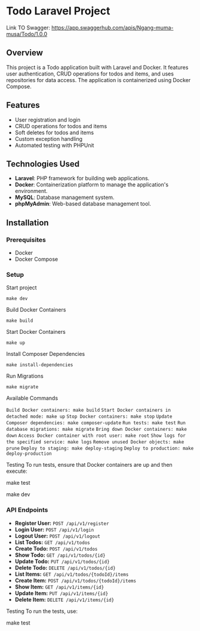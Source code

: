 # Todo Laravel Project

Link TO Swagger: https://app.swaggerhub.com/apis/Ngang-muma-musa/Todo/1.0.0

## Overview

This project is a Todo application built with Laravel and Docker. It features user authentication, CRUD operations for todos and items, and uses repositories for data access. The application is containerized using Docker Compose.

## Features

- User registration and login
- CRUD operations for todos and items
- Soft deletes for todos and items
- Custom exception handling
- Automated testing with PHPUnit

## Technologies Used

- **Laravel**: PHP framework for building web applications.
- **Docker**: Containerization platform to manage the application's environment.
- **MySQL**: Database management system.
- **phpMyAdmin**: Web-based database management tool.

## Installation

### Prerequisites

- Docker
- Docker Compose

### Setup
Start project

`make dev   `

Build Docker Containers

`make build`

Start Docker Containers

`make up`

Install Composer Dependencies

`make install-dependencies`

Run Migrations

`make migrate`


Available Commands


`Build Docker containers: make build`
`Start Docker containers in detached mode: make up`
`Stop Docker containers: make stop`
`Update Composer dependencies: make composer-update`
`Run tests: make test`
`Run database migrations: make migrate`
`Bring down Docker containers: make down`
`Access Docker container with root user: make root`
`Show logs for the specified service: make logs`
`Remove unused Docker objects: make prune`
`Deploy to staging: make deploy-staging`
`Deploy to production: make deploy-production`

Testing
To run tests, ensure that Docker containers are up and then execute:

make test

make dev


### API Endpoints

- **Register User:** `POST /api/v1/register`
- **Login User:** `POST /api/v1/login`
- **Logout User:** `POST /api/v1/logout`
- **List Todos:** `GET /api/v1/todos`
- **Create Todo:** `POST /api/v1/todos`
- **Show Todo:** `GET /api/v1/todos/{id}`
- **Update Todo:** `PUT /api/v1/todos/{id}`
- **Delete Todo:** `DELETE /api/v1/todos/{id}`
- **List Items:** `GET /api/v1/todos/{todoId}/items`
- **Create Item:** `POST /api/v1/todos/{todoId}/items`
- **Show Item:** `GET /api/v1/items/{id}`
- **Update Item:** `PUT /api/v1/items/{id}`
- **Delete Item:** `DELETE /api/v1/items/{id}`


Testing
To run the tests, use:

make test
